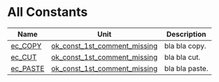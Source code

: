 # All Constants


| Name | Unit | Description |
|---|---|---|
| [ec_COPY](ok_const_1st_comment_missing.md#ec_COPY) | [ok_const_1st_comment_missing](ok_const_1st_comment_missing.md) | bla bla copy. |
| [ec_CUT](ok_const_1st_comment_missing.md#ec_CUT) | [ok_const_1st_comment_missing](ok_const_1st_comment_missing.md) | bla bla cut. |
| [ec_PASTE](ok_const_1st_comment_missing.md#ec_PASTE) | [ok_const_1st_comment_missing](ok_const_1st_comment_missing.md) | bla bla paste. |
